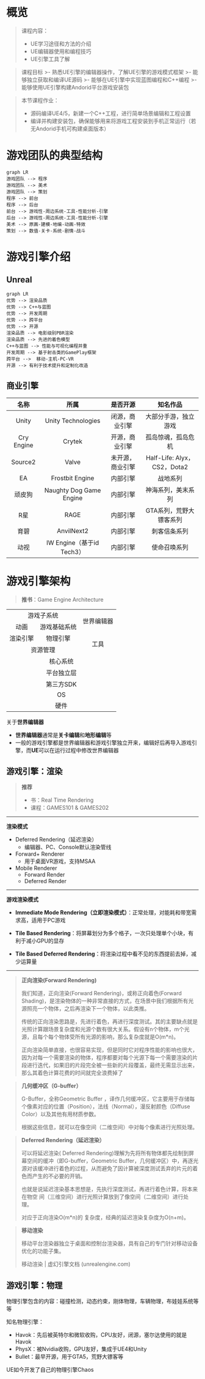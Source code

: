 
# 概览

>课程内容：
>- UE学习途径和方法的介绍
>- UE编辑器使用和编程技巧
>- UE引擎工具了解

>课程目标
	>-  熟悉UE引擎的编辑器操作，了解UE引擎的游戏模式框架
	>-  能够独立获取和编译UE源码
	>- 能够在UE引擎中实现蓝图编程和C++编程
	>- 能够使用UE引擎构建Andorid平台游戏安装包
	
>本节课程作业：
>- 源码编译UE4/5，新建一个C++工程，进行简单场景编辑和工程设置
>- 编译并构建安装包，确保能够用来将游戏工程安装到手机正常运行（若无Andorid手机可构建桌面版本）

# 游戏团队的典型结构

```mermaid
graph LR
游戏团队 --> 程序
游戏团队 --> 美术
游戏团队 --> 策划
程序 --> 前台
程序 --> 后台
前台 --> 游戏性-周边系统-工具-性能分析-引擎
后台 --> 游戏性-周边系统-工具-性能分析-引擎
美术 --> 原画-建模-地编-动画-特效
策划 --> 数值-关卡-系统-剧情-战斗
```

# 游戏引擎介绍

## Unreal
```mermaid
graph LR
优势 --> 渲染品质
优势 --> C++与蓝图
优势 --> 开发周期
优势 --> 跨平台
优势 --> 开源
渲染品质 --> 电影级别PBR渲染
渲染品质 --> 先进的着色模型
C++与蓝图 --> 性能与可视化编程并重
开发周期 --> 基于射击类的GamePlay框架
跨平台 -->  移动-主机-PC-VR
开源 --> 有利于技术提升和定制化改造 
```
## 商业引擎
|名称|所属|是否开源|知名作品|
|:----:|:----:|:----:|:----:|
|Unity|Unity Technologies|闭源，商业引擎|大部分手游，独立游戏|
|Cry Engine|Crytek|开源，商业引擎|孤岛惊魂，孤岛危机|
|Source2|Valve|未开源，商业引擎|Half-Life: Alyx，CS2，Dota2|
|EA|Frostbit Engine|内部引擎|战地系列|
|顽皮狗|Naughty Dog Game Engine|内部引擎|神海系列，美末系列|
|R星|RAGE|内部引擎|GTA系列，荒野大镖客系列|
|育碧|AnvilNext2|内部引擎|刺客信条系列|
|动视|IW Engine（基于id Tech3）|内部引擎|使命召唤系列|

# 游戏引擎架构
>**推书**：Game Engine Architecture
<table>  
<tr align="center">  
<td colspan=2,>游戏子系统</td>  
<td rowspan=2>世界编辑器</td>  
</tr>  
<tr >  
<td align="center">动画</td> 
 <td>游戏基础系统</td>  
</tr>  
<tr align="center">  
<td>渲染引擎</td> 
<td>物理引擎</td>  
<td rowspan=2>工具</td> 
</tr>  
<tr align="center">  
<td colspan=2>资源管理</td>  
</tr>  
<tr align="center">  
<td colspan="3"> 核心系统</td> 
</tr>
</tr>  
<tr align="center">  
<td colspan="3"> 平台独立层</td> 
</tr>
</tr>  
<tr align="center">  
<td colspan="3"> 第三方SDK</td> 
</tr>
</tr>  
<tr align="center">  
<td colspan="3"> OS</td> 
</tr>
</tr>  
<tr align="center">  
<td colspan="3"> 硬件</td> 
</tr>
</table>

关于**世界编辑器**
- **世界编辑器**通常是**关卡编辑**和**地形编辑**等
- 一般的游戏引擎都是世界编辑器和游戏引擎独立开来，编辑好后再导入游戏引擎，而**UE**可以在运行过程中修改世界编辑器

## 游戏引擎：渲染

>**推荐**
>- 书：Real Time Rendering
>- 课程：GAMES101 & GAMES202
***
**渲染模式**
- Deferred Rendering（延迟渲染）
	- 编辑器、PC、Console默认渲染管线
- Forward+ Renderer
	- 用于桌面VR游戏，支持MSAA
- Mobile Renderer
	- Forward Render
	- Deferred Render
***
**游戏渲染模式**

- **Immediate Mode Rendering（立即渲染模式）**：正常处理，对能耗和带宽需求高，适用于PC游戏

- **Tile Based Rendering**：将屏幕划分为多个格子，一次只处理单个小块，有利于减小GPU的显存

- **Tile Based Deferred Rendering**：将渲染过程中看不见的东西提前去掉，减少运算量
***
>**正向渲染(Forward Rendering)**
>
>我们知道，正向渲染(Forward Rendering)，或称正向着色(Forward Shading)，是渲染物体的一种非常直接的方式，在场景中我们根据所有光源照亮一个物体，之后再渲染下一个物体，以此类推。  
>
>传统的正向渲染思路是，先进行着色，再进行深度测试。其的主要缺点就是光照计算跟场景复杂度和光源个数有很大关系。假设有n个物体，m个光源，且每个每个物体受所有光源的影响，那么复杂度就是O(m*n)。
>
>正向渲染简单直接，也很容易实现，但是同时它对程序性能的影响也很大，因为对每一个需要渲染的物体，程序都要对每个光源下每一个需要渲染的片段进行迭代，如果旧的片段完全被一些新的片段覆盖，最终无需显示出来，那么其着色计算花费的时间就完全浪费掉了
	
>**几何缓冲区（G-buffer）**
>
>G-Buffer，全称Geometric Buffer ，译作几何缓冲区，它主要用于存储每个像素对应的位置（Position），法线（Normal），漫反射颜色（Diffuse Color）以及其他有用材质参数。
>
>根据这些信息，就可以在像空间（二维空间）中对每个像素进行光照处理。

>**Deferred Rendering（延迟渲染）**
>
>可以将延迟渲染( Deferred Rendering)理解为先将所有物体都先绘制到屏幕空间的缓冲（即G-buffer，Geometric Buffer，几何缓冲区）中，再逐光源对该缓冲进行着色的过程，从而避免了因计算被深度测试丢弃的⽚元的着色而产⽣的不必要的开销。
>
>也就是说延迟渲染基本思想是，先执行深度测试，再进行着色计算，将本来在物空 间（三维空间）进行光照计算放到了像空间（二维空间）进行处理。
>
>对应于正向渲染O(m*n)的 复杂度，经典的延迟渲染复杂度为O(n+m)。
	
>**移动渲染**
>
>移动平台渲染器独立于桌面和控制台渲染器，具有自己的专门针对移动设备优化的功能子集。
>
>移动渲染 | 虚幻引擎文档 (unrealengine.com)

## 游戏引擎：物理

物理引擎包含的内容：碰撞检测，动态约束，刚体物理，车辆物理，布娃娃系统等等
	
知名物理引擎：
- Havok：先后被英特尔和微软收购，CPU友好，闭源，塞尔达使用的就是Havok
- PhysX：被Nvidia收购，GPU友好，集成于UE4和Unity
- Bullet：最早开源，用于GTA5，荒野大镖客等
	
UE如今开发了自己的物理引擎Chaos










